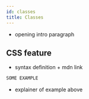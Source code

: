 ```yaml
---
id: classes
title: Classes
---
```


- opening intro paragraph

## CSS feature

- syntax definition + mdn link

```css
SOME EXAMPLE
```

- explainer of example above
